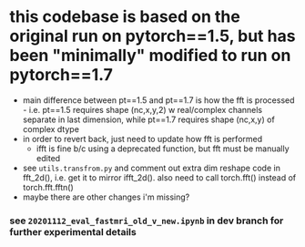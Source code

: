 # this codebase is based on the original run on pytorch==1.5, but has been "minimally" modified to run on pytorch==1.7

- main difference between pt==1.5 and pt==1.7 is how the fft is processed - i.e. pt==1.5 requires shape (nc,x,y,2) w real/complex channels separate in last dimension, while pt==1.7 requires shape (nc,x,y) of complex dtype
- in order to revert back, just need to update how fft is performed
	- ifft is fine b/c using a deprecated function, but fft must be manually edited
- see `utils.transfrom.py` and comment out extra dim reshape code in fft_2d(), i.e. get it to mirror ifft_2d(). also need to call torch.fft() instead of torch.fft.fftn()
- maybe there are other changes i'm missing?


### see `20201112_eval_fastmri_old_v_new.ipynb` in dev branch for further experimental details
